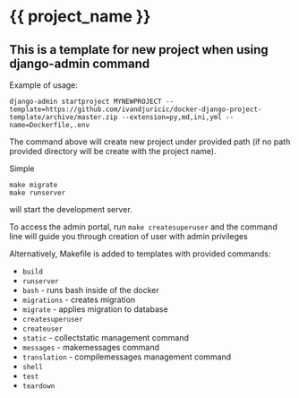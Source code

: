 # {{ project_name }}

## This is a template for new project when using django-admin command

Example of usage:

`django-admin startproject MYNEWPROJECT --template=https://github.com/ivandjuricic/docker-django-project-template/archive/master.zip --extension=py,md,ini,yml --name=Dockerfile,.env`

The command above will create new project under provided path (if no path provided directory will be create with the project name).

Simple

```
make migrate
make runserver
```

will start the development server.

To access the admin portal, run `make createsuperuser` and the command line will guide you through creation of user with admin privileges

Alternatively, Makefile is added to templates with provided commands:

- `build`
- `runserver`
- `bash` - runs bash inside of the docker
- `migrations` - creates migration
- `migrate` - applies migration to database
- `createsuperuser`
- `createuser`
- `static` - collectstatic management command
- `messages` - makemessages command
- `translation` - compilemessages management command
- `shell`
- `test`
- `teardown`
